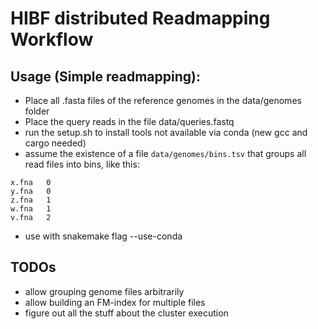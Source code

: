 # HIBF distributed Readmapping Workflow

## Usage (Simple readmapping):

- Place all .fasta files of the reference genomes in the data/genomes folder
- Place the query reads in the file data/queries.fastq
- run the setup.sh to install tools not available via conda (new gcc and cargo needed)
- assume the existence of a file `data/genomes/bins.tsv` that groups all read files into bins, like this:

```
x.fna	0
y.fna	0
z.fna	1
w.fna	1
v.fna	2
```

- use with snakemake flag --use-conda

## TODOs

- allow grouping genome files arbitrarily
- allow building an FM-index for multiple files
- figure out all the stuff about the cluster execution
